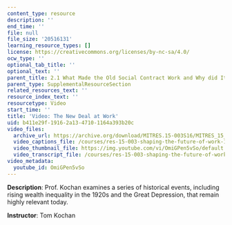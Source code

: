 ```yaml
---
content_type: resource
description: ''
end_time: ''
file: null
file_size: '20516131'
learning_resource_types: []
license: https://creativecommons.org/licenses/by-nc-sa/4.0/
ocw_type: ''
optional_tab_title: ''
optional_text: ''
parent_title: 2.1 What Made the Old Social Contract Work and Why did It Break Down?
parent_type: SupplementalResourceSection
related_resources_text: ''
resource_index_text: ''
resourcetype: Video
start_time: ''
title: 'Video: The New Deal at Work'
uid: b411e29f-1916-2a13-4710-1164a393b20c
video_files:
  archive_url: https://archive.org/download/MITRES.15-003S16/MITRES_15_003S16_2-1-2_360p.mp4
  video_captions_file: /courses/res-15-003-shaping-the-future-of-work-15-662x-spring-2016/74b32b90bca4521eb7a46513ebd9a226_OmiGPen5vSo.vtt
  video_thumbnail_file: https://img.youtube.com/vi/OmiGPen5vSo/default.jpg
  video_transcript_file: /courses/res-15-003-shaping-the-future-of-work-15-662x-spring-2016/e0c102be17650e8c9df058e141afaae2_OmiGPen5vSo.pdf
video_metadata:
  youtube_id: OmiGPen5vSo
---
```


**Description**: Prof. Kochan examines a series of historical events, including rising wealth inequality in the 1920s and the Great Depression, that remain highly relevant today.

**Instructor**: Tom Kochan

